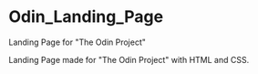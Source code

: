 # Odin_Landing_Page
Landing Page for "The Odin Project"

Landing Page made for "The Odin Project" with HTML and CSS.